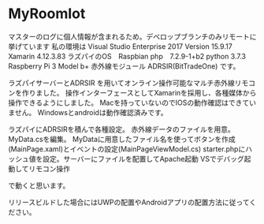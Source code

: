 # MyRoomIot
マスターのログに個人情報が含まれるため。デベロップブランチのみリモートに挙げています
私の環境は 
Visual Studio Enterprise 2017 Version 15.9.17
Xamarin 4.12.3.83
ラズパイのOS　Raspbian
php　7.2.9-1+b2
python 3.7.3
Raspberry Pi 3 Model b+
赤外線モジュール ADRSIR(BitTradeOne)
です。


ラズパイサーバーとADRSIR を用いてオンライン操作可能なマルチ赤外線リモコンを作りました。
操作インターフェースとしてXamarinを採用し、各種媒体から操作できるようにしました。
Macを持っていないのでIOSの動作確認はできていません。
Windowsとandroidは動作確認済みです。

ラズパイにADRSIRを積んで各種設定。
赤外線データのファイルを用意。
MyData.csを編集。
MyDataに用意したファイル名を使ってボタンを作成(MainPage.xaml)とイベントの設定(MainPageViewModel.cs)
starter.phpにハッシュ値を設定。サーバーにファイルを配置してApache起動
VSでデバッグ起動してリモコン操作

で動くと思います。

リリースビルドした場合にはUWPの配置やAndroidアプリの配置方法に従ってください。
